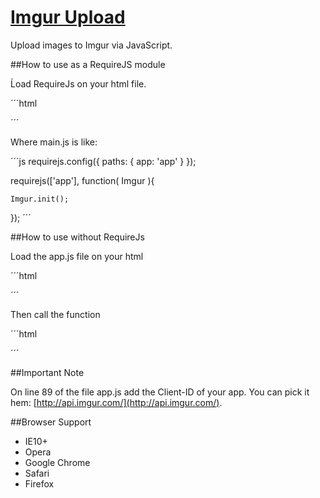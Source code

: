 [Imgur Upload](http://www.pinceladasdaweb.com.br/blog/uploads/imgur/)
=================

Upload images to Imgur via JavaScript.

##How to use as a RequireJS module

Ĺoad RequireJs on your html file.

´´´html
<script type="text/javascript" src="path/to/require.js" data-main="path/to/your/main"></script>
´´´

Where main.js is like:

´´´js
requirejs.config({
	paths: {
		app: 'app'
	}
});

requirejs(['app'], function( Imgur ){

	Imgur.init();

});
´´´

##How to use without RequireJs

Load the app.js file on your html

´´´html
<script src="assets/js/app.js"></script>
´´´

Then call the function

´´´html
<script>
	Imgur();
</script>
´´´

##Important Note

On line 89 of the file app.js add the Client-ID of your app. You can pick it hem: [http://api.imgur.com/](http://api.imgur.com/).

##Browser Support

* IE10+
* Opera
* Google Chrome
* Safari
* Firefox
